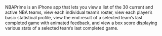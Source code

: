 NBAPrime is an iPhone app that lets you view a list of the 30 current and active NBA teams, view each individual team’s roster, view each player’s basic statistical profile, view the end result of a selected team’s last completed game with animated feedback, and view a box score displaying various stats of a selected team’s last completed game.
